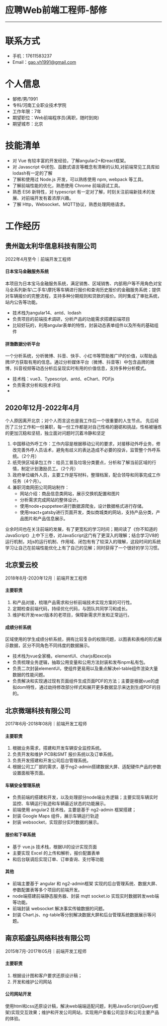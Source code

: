# 应聘Web前端工程师-郜修

---

# 联系方式

- 手机：17611583237
- Email：gao.yh1991@gmail.com 

# 个人信息

 - 郜修/男/1991
 - 专科/河南工业职业技术学院 
 - 工作年限：7年
 - 期望职位：Web前端程序员(离职，随时到岗)
 - 期望城市：北京

# 技能清单

-   对 Vue 有较丰富的开发经验，了解angular2+和react框架。
-   对 Javascript 中闭包、函数式语言等概念有清晰的认知,对前端常见工具库如lodash有一定的了解
-   了解和使用过 Node.js 开发，可以熟练使用 npm, webpack 等工具。
-   了解前端性能的优化，熟悉使用 Chrome 前端调试工具。
-   熟悉 ES6 新特性，对 typescript 有一定对了解，时刻关注前端新技术的发展、对前端开发有着浓厚兴趣。
-   了解 Http，Websocket、MQTT协议，熟悉处理网络请求。

# 工作经历

## 贵州迦太利华信息科技有限公司
2022年4月至今｜前端开发工程师

#### 日本宝马金融服务系统

本项目为日本宝马金融服务系统，满足销售、区域销售、内部用户等不用角色对宝马全系列新车\二手车\摩托等车辆进行报价和查询历史报价的金融服务系统；提供对车辆报价的完整流程，支持多种分期规则和贷款的报价。同时集成了审批系统，站内公告等功能。

- 技术栈为angular14、antd、lodash
- 负责项目的前端技术调研，分析产品的功能需求搭建前端项目
- 比较好玩的，利用angular表单的特性，封装动态表单组件以及所有的基础组件

#### 拼渤数据分析平台

一个分析系统，分析微博、抖音、快手、小红书等赞助推广IP的价值，以帮助品牌/IP方获取有用的信息。通过分析媒体平台（微博、抖音等）中包含品牌的微博，抖音视频等动态分析后呈现实时有用的价值信息，支持多种分析模式。

- 技术栈：vue3、Typescript、antd、eChart、PDFjs
- 负责需求分析和技术评估
- 

## 2020年12月-2022年4月
个人原因离开北京；对个人而言这也是我工作后一个很重要的人生节点。
先后经历了三分工作和一份兼职，每一份工作都是对自己性格的磨砺和挑战，性格被锤炼的更加沉稳和坚韧，独立面对问题时沉着冷静和坚定
1. 中国移动外呼工作：工作内容是根据移动公司的要求，对接移动外呼业务，修改完善外呼人员话术，避免有歧义的表达造成不必要的投诉，监管整个外呼系统。（2个月）
2. 纸壳侠区域承包工作：给员工普及垃圾分类要点，分析和了解当前区域的行情，制定计划激励员工。（2个月）
3. 政府单位编外人员，主要工作是写材料，整理档案，配合领导和同事完成工作任务（4个月）。
4. 兼职河南网田公司网站制作：
   - 网站介绍：商品信息类网站，展示交换机配置和图片
   - 分析需求完成网站的整体设计。
   - 使用node+puppeteer进行数据源爬虫，设计数据格式进行存储。
   - 使用react+gatsby进行页面开发，类似商城类的网站，支持产品分类，产品图片和产品信息展示。
  
 业余时间也在关注前端的发展，有了更宽松的学习时间；期间读了《你不知道的JavaScript》上中下三卷，对JavaScript这门有了更深入的理解；结合学习V8的运行机制，对js的运行机制、作用域、闭包有有了较深入的理解，这段时间的系统学习让自己在前端性能优化上有了自己的见解；同时获得了一个很好的学习习惯。

## 北京爱云校
2018年8月-2020年12月｜前端开发工程师

#### 主要职责
1.  和产品对接，梳理产品需求和分析前端技术实现方案的可行性。
2.  定期检查前端代码，持续优化代码，与团队共同学习和成长。
3.  维护和开发react版本的老项目，保障新需求开发和正常运行。

#### 成绩分析系统

区域使用的学生成绩分析系统，拥有比较复杂的权限问题，以图表和表格的形式展示数据，区分不同角色不同纬度的数据展示。
-   技术栈为vue全家桶，elementUI、charjs和exceljs
-   负责梳理业务逻辑，抽取公用变量和公用方法封装和发布npm私有包。
-   负责二次封装elementUI，使组件更易用以及重点解决el-table组件渲染大量数据的性能问题。
-   负责解决和实现通过现有页面组件生成页面PDF的方法；主要是根据vue的虚拟dom特性，通过劫持修改部分样式和展开更多数据显示来达到生成PDF的目的。

## 北京微瑞科技有限公司
2017年6月-2018年08月｜前端开发工程师

#### 主要职责

1.  根据业务需求，搭建和开发车辆安全监控系统。
2.  负责开发和维护 PCB和SMT 报价系统以及订单系统。
3.  负责开发搭建和开发公司后台管理系统。
4.  根据公司工厂部的需求，基于ng2-admin搭建数据大屏、适配硬件产品的参数设置面板等页面。

#### 车辆安全管理系统
-   负责前端的搭建和开发，以及处理部分node端业务逻辑；主要实现车辆实时监控、车辆运行轨迹和车辆最近状态的功能展示。
-   前端使用 angular2 技术栈，主要是基于 ng2-admin 框架搭建；
-   封装 Google Maps 组件，展示车辆运行轨迹
-   封装 websocket，实现部分实时数据的展示。

#### 报价和下单系统
-   基于 vue.js 技术栈，根据UI的设计实现页面
-   主要实现 Excel 的上传和解析，报价配置表单
-   和后台联调后实现订单、订单查询、支付等功能

#### 其他 
-   前端主要基于 angular 和 ng2-admin框架 实现的后台管理系统、数据大屏、参数配置表等多个项目的前端开发。
-   node端搭建前端静态服务器、封装 mqtt socket.io 实现实时数据转发web端等功能。
-   前端封装 websocket 解决事实传输数据的问题。
-   封装 Chart.js、ng-table等分别解决数据大屏和后台管理系统数据展示等问题。

## 南京稻盛弘网络科技有限公司 
2015年7月-2017年05月｜前端开发工程师

#### 主要职责

1. 根据设计图和客户要求还原设计稿；
2. 开发和维护公司网站

#### 公司网站开发

使用html和css还原设计稿，解决web端端适配问题，利用JavaScript(jQuery框架)实现交互效果；维护和开发公司网站，实现用户查看公司显示和公司主要产品的体验。

